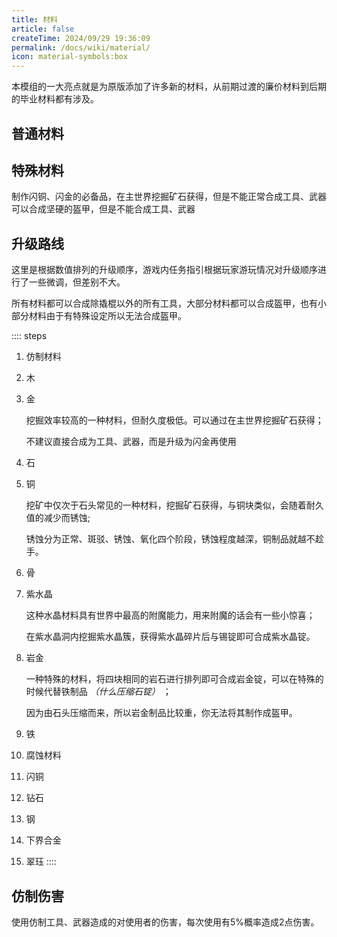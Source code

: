 ```yaml
---
title: 材料
article: false
createTime: 2024/09/29 19:36:09
permalink: /docs/wiki/material/
icon: material-symbols:box
---
```

本模组的一大亮点就是为原版添加了许多新的材料，从前期过渡的廉价材料到后期的毕业材料都有涉及。

## 普通材料
<CardGrid>
<LinkCard title="仿制材料" href="/docs/wiki/material/imitations" description="最劣质的一类材料，可以在奖励箱等战利品箱中获取，隐年组的发癫之作，使用时那低劣的工艺甚至会伤到你自己" />
<LinkCard title="木" href="/docs/wiki/material/wooden" description="简单易得的材料，砍伐树木获得，也是你冒险之旅的起点" />
<LinkCard title="金" href="/docs/wiki/material/golden" description="挖掘效率较高的一种材料，但耐久度极低。可以通过在主世界挖掘矿石获得" />
<LinkCard title="石" href="/docs/wiki/material/stone" description="挖矿中地下随处可见的一种材料，在某个异世界你甚至可以将这些石头进行压缩，获得更强力的材料" />
<LinkCard title="铜" href="/docs/wiki/material/copper" description="挖矿中仅次于石头常见的一种材料，挖掘矿石获得，与铜块类似，会随着耐久值的减少而锈蚀" />
<LinkCard title="骨" href="/docs/wiki/material/bone" description="古人用骨片占卜，而今天的人们则将骨头在工作台上加工成骨片，再制成工具与武器" />
<LinkCard title="紫水晶" href="/docs/wiki/material/amethyst" description="这种水晶材料具有世界中最高的附魔能力，用来附魔的话会有一些小惊喜" />
<LinkCard title="岩金" href="/docs/wiki/material/over_metal" description="一种特殊的材料，将四块相同的岩石进行排列即可合成岩金锭，可以在特殊的时候代替铁制品" />
<LinkCard title="闪金" href="/docs/wiki/material/flash_metal" description="闪金工具与金制工具一样顺手，但不像金制工具那么易碎，你可以在在炼金台上用金锭与锡锭合成闪金锭" />
<LinkCard title="铁" href="/docs/wiki/material/iron" description="这种物质来自于星海之间，如今成为了大陆上最常见的材料，可以用过挖掘矿石获得" />
<LinkCard title="腐蚀材料" href="/docs/wiki/material/corrosion" description="具有腐蚀性的材料，由腐肉、铜锭、锡锭合成而来，因为其具有腐蚀性，你无法将其制作为盔甲" />
<LinkCard title="闪铜" href="/docs/wiki/material/flash_copper" description="经过升级的铜质材料，你可以炼金台上用铜锭与锡锭来合成闪铜锭，不再会随耐久而锈蚀" />
<LinkCard title="钻石" href="/docs/wiki/material/diamond" description="曾是人们认为的世界上最坚硬的材料，挖掘矿石获得" />
<LinkCard title="钢" href="/docs/wiki/material/steel" description="一种坚硬的金属，获得方式较为复杂" />
<LinkCard title="下界合金" href="/docs/wiki/material/netherite" description="来自于下界的金属" />
<LinkCard title="翠珏" href="/docs/wiki/material/smaragdus" description="这个世界被允许的最强悍的材料，由绿宝石、钻石和在远古萃华在炼金台上合成而来" />
</CardGrid>

## 特殊材料
<CardGrid>
<Card title="锡">
  制作闪铜、闪金的必备品，在主世界挖掘矿石获得，但是不能正常合成工具、武器
</Card>
<Card title="红宝石">
  可以合成坚硬的盔甲，但是不能合成工具、武器
</Card>
</CardGrid>

## 升级路线
这里是根据数值排列的升级顺序，游戏内任务指引根据玩家游玩情况对升级顺序进行了一些微调，但差别不大。

所有材料都可以合成除撬棍以外的所有工具，大部分材料都可以合成盔甲，也有小部分材料由于有特殊设定所以无法合成盔甲。

:::: steps
1. 仿制材料

2. 木

3. 金
   
   挖掘效率较高的一种材料，但耐久度极低。可以通过在主世界挖掘矿石获得；
   
   不建议直接合成为工具、武器，而是升级为闪金再使用

4. 石

5. 铜

   挖矿中仅次于石头常见的一种材料，挖掘矿石获得，与铜块类似，会随着耐久值的减少而锈蚀;

   锈蚀分为正常、斑驳、锈蚀、氧化四个阶段，锈蚀程度越深，铜制品就越不趁手。

6. 骨

7. 紫水晶

   这种水晶材料具有世界中最高的附魔能力，用来附魔的话会有一些小惊喜；

   在紫水晶洞内挖掘紫水晶簇，获得紫水晶碎片后与锡锭即可合成紫水晶锭。

8. 岩金
   
   一种特殊的材料，将四块相同的岩石进行排列即可合成岩金锭，可以在特殊的时候代替铁制品 *（什么压缩石锭）* ；

   因为由石头压缩而来，所以岩金制品比较重，你无法将其制作成盔甲。

9. 铁

10. 腐蚀材料

11. 闪铜

12. 钻石

13. 钢

14. 下界合金

15. 翠珏
::::

## 仿制伤害
使用仿制工具、武器造成的对使用者的伤害，每次使用有5%概率造成2点伤害。